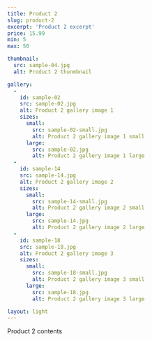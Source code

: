 ```yaml
---
title: Product 2
slug: product-2
excerpt: 'Product 2 excerpt'
price: 15.99
min: 5
max: 50

thumbnail: 
  src: sample-04.jpg
  alt: Product 2 thunmbnail

gallery:
  - 
    id: sample-02
    src: sample-02.jpg
    alt: Product 2 gallery image 1
    sizes:
      small:
        src: sample-02-small.jpg
        alt: Product 2 gallery image 1 small
      large:
        src: sample-02.jpg
        alt: Product 2 gallery image 1 large
  - 
    id: sample-14
    src: sample-14.jpg
    alt: Product 2 gallery image 2
    sizes:
      small:
        src: sample-14-small.jpg
        alt: Product 2 gallery image 2 small
      large:
        src: sample-14.jpg
        alt: Product 2 gallery image 2 large
  - 
    id: sample-18
    src: sample-18.jpg
    alt: Product 2 gallery image 3
    sizes:
      small:
        src: sample-18-small.jpg
        alt: Product 2 gallery image 3 small
      large:
        src: sample-18.jpg
        alt: Product 2 gallery image 3 large

layout: light
---
```


Product 2 contents
